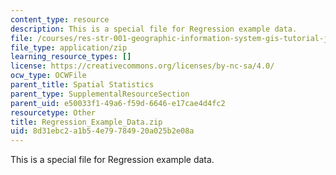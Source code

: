 ```yaml
---
content_type: resource
description: This is a special file for Regression example data.
file: /courses/res-str-001-geographic-information-system-gis-tutorial-january-iap-2016/8d31ebc2a1b54e79784920a025b2e08a_Regression_Example_Data.zip
file_type: application/zip
learning_resource_types: []
license: https://creativecommons.org/licenses/by-nc-sa/4.0/
ocw_type: OCWFile
parent_title: Spatial Statistics
parent_type: SupplementalResourceSection
parent_uid: e50033f1-49a6-f59d-6646-e17cae4d4fc2
resourcetype: Other
title: Regression_Example_Data.zip
uid: 8d31ebc2-a1b5-4e79-7849-20a025b2e08a
---
```

This is a special file for Regression example data.